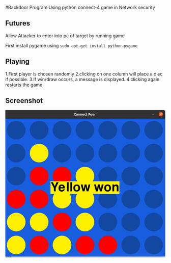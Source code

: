 #Backdoor Program Using python connect-4 game in Network security

## Futures
Allow Attacker to enter into pc of target by running  game
 
First install pygame using `sudo apt-get install python-pygame`

## Playing

1.First player is chosen randomly 
2.clicking on one column will place a disc if possible.
3.If win/draw occurs, a message is displayed.
4.clicking again restarts the game


## Screenshot

![connect-4 screenshot](screenshot.png)
